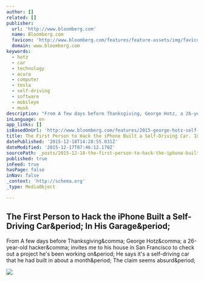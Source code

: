 ```yaml
---
author: []
related: []
publisher:
  url: 'http://www.bloomberg.com'
  name: Bloomberg.com
  favicon: 'http://www.bloomberg.com/features/feature-assets/img/favicon-32x32.png'
  domain: www.bloomberg.com
keywords:
  - hotz
  - car
  - technology
  - acura
  - computer
  - tesla
  - self-driving
  - software
  - mobileye
  - musk
description: "From A few days before Thanksgiving, George Hotz, a 26-year-old hacker, invites me to his house in San Francisco to check out a project he's been working on. He says it's a self-driving car that he had built in about a month. The claim seems absurd."
inLanguage: en
app_links: []
isBasedOnUrl: 'http://www.bloomberg.com/features/2015-george-hotz-self-driving-car/'
title: The First Person to Hack the iPhone Built a Self-Driving Car. In His Garage.
datePublished: '2015-12-18T14:28:55.031Z'
dateModified: '2015-12-17T07:46:12.170Z'
sourcePath: _posts/2015-12-18-the-first-person-to-hack-the-iphone-built-a-self-driving-car.md
published: true
inFeed: true
hasPage: false
inNav: false
_context: 'http://schema.org'
_type: MediaObject

---
```

<article style=""><h1>The First Person to Hack the iPhone Built a Self-Driving Car&amp;period; In His Garage&amp;period;</h1><p>From A few days before Thanksgiving&amp;comma; George Hotz&amp;comma; a 26-year-old hacker&amp;comma; invites me to his house in San Francisco to check out a project he's been working on&amp;period; He says it's a self-driving car that he had built in about a month&amp;period; The claim seems absurd&amp;period;</p><img src="http://www.bloomberg.com/features/2015-george-hotz-self-driving-car/img/hotz_social.jpg" /></article>